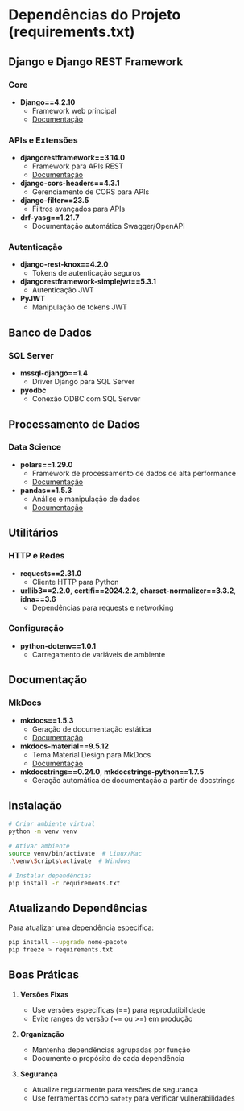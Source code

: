 # Dependências do Projeto (requirements.txt)

## Django e Django REST Framework

### Core
- **Django==4.2.10** 
  - Framework web principal
  - [Documentação](https://docs.djangoproject.com/en/4.2/)

### APIs e Extensões
- **djangorestframework==3.14.0**
  - Framework para APIs REST
  - [Documentação](https://www.django-rest-framework.org/)
- **django-cors-headers==4.3.1**
  - Gerenciamento de CORS para APIs
- **django-filter==23.5**
  - Filtros avançados para APIs
- **drf-yasg==1.21.7**
  - Documentação automática Swagger/OpenAPI

### Autenticação
- **django-rest-knox==4.2.0**
  - Tokens de autenticação seguros
- **djangorestframework-simplejwt==5.3.1**
  - Autenticação JWT
- **PyJWT**
  - Manipulação de tokens JWT

## Banco de Dados

### SQL Server
- **mssql-django==1.4**
  - Driver Django para SQL Server
- **pyodbc**
  - Conexão ODBC com SQL Server

## Processamento de Dados

### Data Science
- **polars==1.29.0**
  - Framework de processamento de dados de alta performance
  - [Documentação](https://pola-rs.github.io/polars-book/)
- **pandas==1.5.3**
  - Análise e manipulação de dados
  - [Documentação](https://pandas.pydata.org/docs/)

## Utilitários

### HTTP e Redes
- **requests==2.31.0**
  - Cliente HTTP para Python
- **urllib3==2.2.0**, **certifi==2024.2.2**, **charset-normalizer==3.3.2**, **idna==3.6**
  - Dependências para requests e networking

### Configuração
- **python-dotenv==1.0.1**
  - Carregamento de variáveis de ambiente

## Documentação

### MkDocs
- **mkdocs==1.5.3**
  - Geração de documentação estática
  - [Documentação](https://www.mkdocs.org/)
- **mkdocs-material==9.5.12**
  - Tema Material Design para MkDocs
  - [Documentação](https://squidfunk.github.io/mkdocs-material/)
- **mkdocstrings==0.24.0**, **mkdocstrings-python==1.7.5**
  - Geração automática de documentação a partir de docstrings

## Instalação

```bash
# Criar ambiente virtual
python -m venv venv

# Ativar ambiente
source venv/bin/activate  # Linux/Mac
.\venv\Scripts\activate  # Windows

# Instalar dependências
pip install -r requirements.txt
```

## Atualizando Dependências

Para atualizar uma dependência específica:
```bash
pip install --upgrade nome-pacote
pip freeze > requirements.txt
```

## Boas Práticas

1. **Versões Fixas**
   - Use versões específicas (==) para reprodutibilidade
   - Evite ranges de versão (~= ou >=) em produção

2. **Organização**
   - Mantenha dependências agrupadas por função
   - Documente o propósito de cada dependência

3. **Segurança**
   - Atualize regularmente para versões de segurança
   - Use ferramentas como `safety` para verificar vulnerabilidades
```
